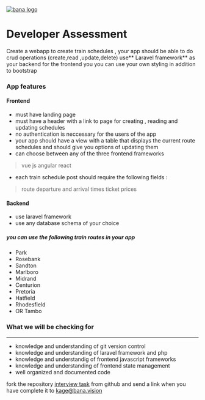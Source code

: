  [![bana logo](http://bana.vision/assets/img/bana1.png "bana logo")](http://bana.vision/assets/img/bana1.png "bana logo")
# Developer Assessment
Create a webapp to create train schedules , your app should be able to do crud operations (create,read ,update,delete) use** Laravel framework** as your backend for the frontend you 
you can use your own styling in addition to bootstrap
### App features
####  Frontend
- must have landing page 
- must have a header with a link to page for creating , reading and updating schedules
- no authentication is neccessary for the users of the app 
- your app should have a view with a table that displays the current route schedules and should give you options of updating them
- can choose between any of the three frontend frameworks
> vue js
> angular
>  react
-  each train schedule post should require the following fields :
> route
> departure and arrival times
ticket prices

#### Backend
- use laravel framework
- use any database schema of your choice

##### you can use the following train routes in your app
- Park
- Rosebank
- Sandton
- Marlboro
- Midrand
- Centurion
- Pretoria
- Hatfield
- Rhodesfield
- OR Tambo

### What we will be checking for

------------

- knowledge and understanding of git version control
- knowledge and understanding of laravel framework and php
- knowledge and understandig of frontend javascript frameworks
- knowledge and understanding of frontend state management
- well organized and documented code

fork the repository [interview task](https://github.com/kagebond/bana-interview-tasks.git "interview task") from github and send a link when you have complete it to kage@bana.vision
